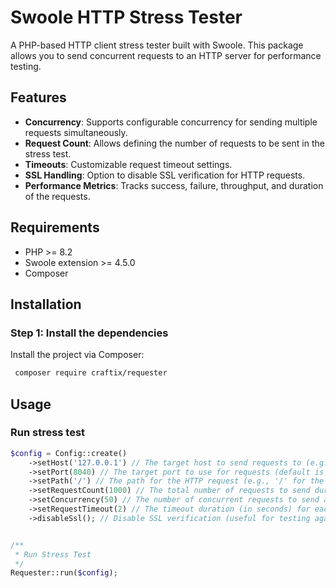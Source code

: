 # Swoole HTTP Stress Tester

A PHP-based HTTP client stress tester built with Swoole. This package allows you to send concurrent requests to an HTTP server for performance testing.

## Features

- **Concurrency**: Supports configurable concurrency for sending multiple requests simultaneously.
- **Request Count**: Allows defining the number of requests to be sent in the stress test.
- **Timeouts**: Customizable request timeout settings.
- **SSL Handling**: Option to disable SSL verification for HTTP requests.
- **Performance Metrics**: Tracks success, failure, throughput, and duration of the requests.

## Requirements

- PHP >= 8.2
- Swoole extension >= 4.5.0
- Composer

## Installation

### Step 1: Install the dependencies

Install the project via Composer:

```bash
 composer require craftix/requester
```


## Usage

### Run stress test

```php
$config = Config::create()
    ->setHost('127.0.0.1') // The target host to send requests to (e.g., 'google.com')
    ->setPort(8040) // The target port to use for requests (default is 443 for HTTPS)
    ->setPath('/') // The path for the HTTP request (e.g., '/' for the root page)
    ->setRequestCount(1000) // The total number of requests to send during the stress test
    ->setConcurrency(50) // The number of concurrent requests to send at a time
    ->setRequestTimeout(2) // The timeout duration (in seconds) for each request
    ->disableSsl(); // Disable SSL verification (useful for testing against servers with invalid SSL certificates)


/**
 * Run Stress Test
 */
Requester::run($config);
```


